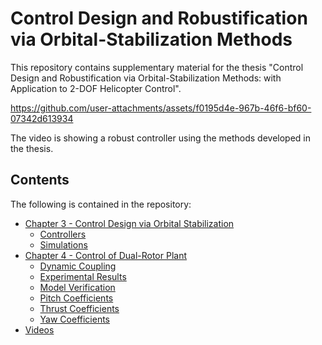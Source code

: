 # Control Design and Robustification via Orbital-Stabilization Methods
This repository contains supplementary material for the thesis "Control Design and Robustification via Orbital-Stabilization Methods: with Application to 2-DOF Helicopter Control".


https://github.com/user-attachments/assets/f0195d4e-967b-46f6-bf60-07342d613934

The video is showing a robust controller using the methods developed in the thesis.

## Contents

The following is contained in the repository:
- [Chapter 3 - Control Design via Orbital Stabilization](Chapter%203%20-%20Control%20Design%20via%20Orbital%20Stabilization/Chapter%203.md)
    - [Controllers](Chapter%203%20-%20Control%20Design%20via%20Orbital%20Stabilization/Controllers/Controllers.md)
    - [Simulations](Chapter%203%20-%20Control%20Design%20via%20Orbital%20Stabilization/Simulations/Simulations.md)
- [Chapter 4 - Control of Dual-Rotor Plant](Chapter%204%20-%20Control%20of%20Dual-Rotor%20Plant/Chapter%204.md)
    - [Dynamic Coupling](Chapter%204%20-%20Control%20of%20Dual-Rotor%20Plant/Dynamic%20Coupling/Dynamic%20Coupling.md)
    - [Experimental Results](Chapter%204%20-%20Control%20of%20Dual-Rotor%20Plant/Experimental%20Results/Experimental%20Results.md)
    - [Model Verification](Chapter%204%20-%20Control%20of%20Dual-Rotor%20Plant/Model%20Verification/Model%20Verification.md)
    - [Pitch Coefficients](Chapter%204%20-%20Control%20of%20Dual-Rotor%20Plant/Pitch%20Coefficients/Pitch%20Coefficients.md)
    - [Thrust Coefficients](Chapter%204%20-%20Control%20of%20Dual-Rotor%20Plant/Thrust%20Coefficients/Thrust%20Coefficients.md)
    - [Yaw Coefficients](Chapter%204%20-%20Control%20of%20Dual-Rotor%20Plant/Yaw%20Coefficients/Yaw%20Coefficients.md)
- [Videos](Videos/Videos.md)
